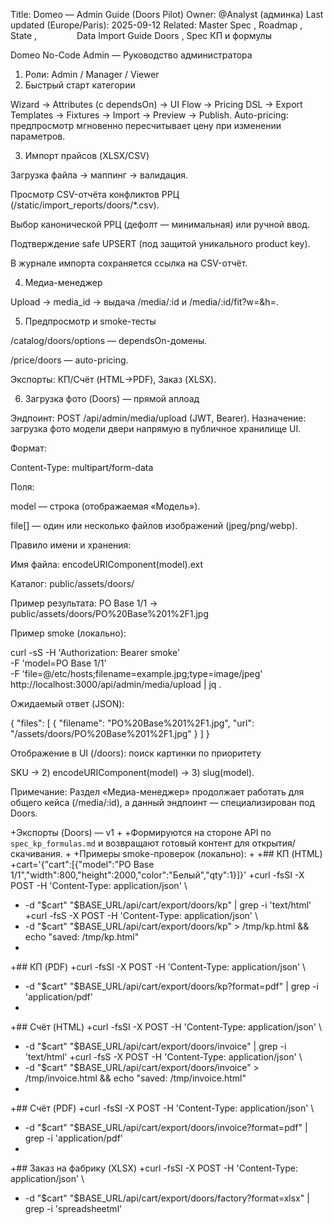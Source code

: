 Title: Domeo — Admin Guide (Doors Pilot)
Owner: @Analyst (админка)
Last updated (Europe/Paris): 2025-09-12
Related: Master Spec
, Roadmap
, State
,
     Data Import Guide Doors
, Spec КП и формулы

Domeo No-Code Admin — Руководство администратора
1) Роли: Admin / Manager / Viewer
2) Быстрый старт категории

Wizard → Attributes (с dependsOn) → UI Flow → Pricing DSL → Export Templates → Fixtures → Import → Preview → Publish.
Auto-pricing: предпросмотр мгновенно пересчитывает цену при изменении параметров.

3) Импорт прайсов (XLSX/CSV)

Загрузка файла → маппинг → валидация.

Просмотр CSV-отчёта конфликтов РРЦ (/static/import_reports/doors/*.csv).

Выбор канонической РРЦ (дефолт — минимальная) или ручной ввод.

Подтверждение safe UPSERT (под защитой уникального product key).

В журнале импорта сохраняется ссылка на CSV-отчёт.

4) Медиа-менеджер

Upload → media_id → выдача /media/:id и /media/:id/fit?w=&h=.

5) Предпросмотр и smoke-тесты

/catalog/doors/options — dependsOn-домены.

/price/doors — auto-pricing.

Экспорты: КП/Счёт (HTML→PDF), Заказ (XLSX).

6) Загрузка фото (Doors) — прямой аплоад

Эндпоинт: POST /api/admin/media/upload (JWT, Bearer).
Назначение: загрузка фото модели двери напрямую в публичное хранилище UI.

Формат:

Content-Type: multipart/form-data

Поля:

model — строка (отображаемая «Модель»).

file[] — один или несколько файлов изображений (jpeg/png/webp).

Правило имени и хранения:

Имя файла: encodeURIComponent(model).ext

Каталог: public/assets/doors/

Пример результата: PO Base 1/1 → public/assets/doors/PO%20Base%201%2F1.jpg

Пример smoke (локально):

curl -sS -H 'Authorization: Bearer smoke' \
  -F 'model=PO Base 1/1' \
  -F 'file=@/etc/hosts;filename=example.jpg;type=image/jpeg' \
  http://localhost:3000/api/admin/media/upload | jq .


Ожидаемый ответ (JSON):

{
  "files": [
    {
      "filename": "PO%20Base%201%2F1.jpg",
      "url": "/assets/doors/PO%20Base%201%2F1.jpg"
    }
  ]
}


Отображение в UI (/doors): поиск картинки по приоритету

SKU → 2) encodeURIComponent(model) → 3) slug(model).

Примечание: Раздел «Медиа-менеджер» продолжает работать для общего кейса (/media/:id), а данный эндпоинт — специализирован под Doors.

+Экспорты (Doors) — v1
+
+Формируются на стороне API по `spec_kp_formulas.md` и возвращают готовый контент для открытия/скачивания.
+
+Примеры smoke-проверок (локально):
+
+## КП (HTML)
+cart='{"cart":[{"model":"PO Base 1/1","width":800,"height":2000,"color":"Белый","qty":1}]}'
+curl -fsSI -X POST -H 'Content-Type: application/json' \
+  -d "$cart" "$BASE_URL/api/cart/export/doors/kp" | grep -i 'text/html'
+curl -fsS -X POST -H 'Content-Type: application/json' \
+  -d "$cart" "$BASE_URL/api/cart/export/doors/kp" > /tmp/kp.html && echo "saved: /tmp/kp.html"
+
+## КП (PDF)
+curl -fsSI -X POST -H 'Content-Type: application/json' \
+  -d "$cart" "$BASE_URL/api/cart/export/doors/kp?format=pdf" | grep -i 'application/pdf'
+
+## Счёт (HTML)
+curl -fsSI -X POST -H 'Content-Type: application/json' \
+  -d "$cart" "$BASE_URL/api/cart/export/doors/invoice" | grep -i 'text/html'
+curl -fsS -X POST -H 'Content-Type: application/json' \
+  -d "$cart" "$BASE_URL/api/cart/export/doors/invoice" > /tmp/invoice.html && echo "saved: /tmp/invoice.html"
+
+## Счёт (PDF)
+curl -fsSI -X POST -H 'Content-Type: application/json' \
+  -d "$cart" "$BASE_URL/api/cart/export/doors/invoice?format=pdf" | grep -i 'application/pdf'
+
+## Заказ на фабрику (XLSX)
+curl -fsSI -X POST -H 'Content-Type: application/json' \
+  -d "$cart" "$BASE_URL/api/cart/export/doors/factory?format=xlsx" | grep -i 'spreadsheetml'